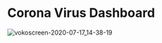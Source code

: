 # Corona Virus Dashboard

![vokoscreen-2020-07-17_14-38-19](https://user-images.githubusercontent.com/59787504/87768383-bf84d280-c83b-11ea-8b76-86942a47ca67.gif)
